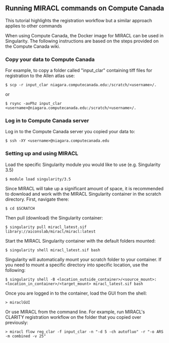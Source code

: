 ## Running MIRACL commands on Compute Canada

This tutorial highlights the registration workflow but a similar approach
applies to other commands 

When using Compute Canada, the Docker image for MIRACL can be used in Singularity.
The following instructions are based on the steps provided on the Compute Canada wiki.

### Copy your data to Compute Canada

For example, to copy a folder called "input_clar" containing tiff files for
registration to the Allen atlas use:
    
    $ scp -r input_clar niagara.computecanada.edu:/scratch/<username>/.

or 

    $ rsync -avPhz input_clar <username>@niagara.computecanada.edu:/scratch/<username>/.
 
### Log in to Compute Canada server

Log in to the Compute Canada server you copied your data to:

    $ ssh -XY <username>@niagara.computecanada.edu

### Setting up and using MIRACL

Load the specific Singularity module you would like to use (e.g. Singularity 3.5)

    $ module load singularity/3.5

Since MIRACL will take up a significant amount of space, it is recommended to
download and work with the MIRACL Singularity container in the scratch directory.
First, navigate there:

	$ cd $SCRATCH

Then pull (download) the Singularity container:

    $ singularity pull miracl_latest.sif library://aiconslab/miracl/miracl:latest

Start the MIRACL Singularity container with the default folders mounted:

    $ singularity shell miracl_latest.sif bash

Singularity will automatically mount your scratch folder to your container.
If you need to mount a specific directory into specific location, use the following:

    $ singularity shell -B <location_outside_container>/<source_mount>:<location_in_container>/<target_mount> miracl_latest.sif bash

Once you are logged in to the container, load the GUI from the shell:

    > miraclGUI

Or use MIRACL from the command line. For example, run MIRACL's CLARITY registration workflow 
on the folder that you copied over previously:

    > miracl flow reg_clar -f input_clar -n "-d 5 -ch autofluo" -r "-o ARS -m combined -v 25"
